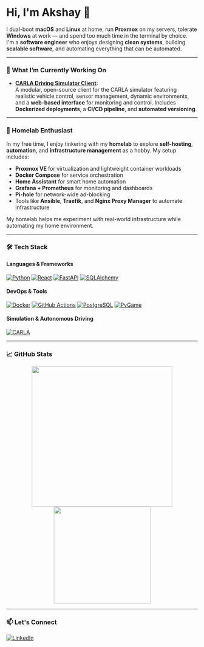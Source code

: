 # Hi, I'm Akshay 👋

I dual-boot **macOS** and **Linux** at home, run **Proxmox** on my servers, tolerate **Windows** at work — and spend too much time in the terminal by choice.  
I'm a **software engineer** who enjoys designing **clean systems**, building **scalable software**, and automating everything that can be automated.

---

### 🚀 What I’m Currently Working On

- **[CARLA Driving Simulator Client](https://github.com/akshaychikhalkar/carla-driving-simulator-client):**  
  A modular, open-source client for the CARLA simulator featuring realistic vehicle control, sensor management, dynamic environments, and a **web-based interface** for monitoring and control. Includes **Dockerized deployments**, a **CI/CD pipeline**, and **automated versioning**.

---

### 🏡 Homelab Enthusiast

In my free time, I enjoy tinkering with my **homelab** to explore **self-hosting**, **automation**, and **infrastructure management** as a hobby. My setup includes:

- **Proxmox VE** for virtualization and lightweight container workloads
- **Docker Compose** for service orchestration
- **Home Assistant** for smart home automation
- **Grafana + Prometheus** for monitoring and dashboards
- **Pi-hole** for network-wide ad-blocking
- Tools like **Ansible**, **Traefik**, and **Nginx Proxy Manager** to automate infrastructure

My homelab helps me experiment with real-world infrastructure while automating my home environment.

---

### 🛠️ Tech Stack

#### **Languages & Frameworks**
<p>
  <a href="https://www.python.org" target="_blank"><img src="https://img.shields.io/badge/Python-3776AB?style=for-the-badge&logo=python&logoColor=white" alt="Python"/></a>
  <a href="https://reactjs.org/" target="_blank"><img src="https://img.shields.io/badge/React-20232A?style=for-the-badge&logo=react&logoColor=61DAFB" alt="React"/></a>
  <a href="https://fastapi.tiangolo.com/" target="_blank"><img src="https://img.shields.io/badge/FastAPI-005571?style=for-the-badge&logo=fastapi" alt="FastAPI"/></a>
  <a href="https://www.sqlalchemy.org/" target="_blank"><img src="https://img.shields.io/badge/SQLAlchemy-D71F00?style=for-the-badge&logo=sqlalchemy&logoColor=white" alt="SQLAlchemy"/></a>
</p>

#### **DevOps & Tools**
<p>
  <a href="https://www.docker.com/" target="_blank"><img src="https://img.shields.io/badge/Docker-2496ED?style=for-the-badge&logo=docker&logoColor=white" alt="Docker"/></a>
  <a href="https://github.com/features/actions" target="_blank"><img src="https://img.shields.io/badge/GitHub_Actions-2088FF?style=for-the-badge&logo=github-actions&logoColor=white" alt="GitHub Actions"/></a>
  <a href="https://www.postgresql.org" target="_blank"><img src="https://img.shields.io/badge/PostgreSQL-316192?style=for-the-badge&logo=postgresql&logoColor=white" alt="PostgreSQL"/></a>
  <a href="https://www.pygame.org/" target="_blank"><img src="https://img.shields.io/badge/PyGame-6E7072?style=for-the-badge&logo=pygame&logoColor=white" alt="PyGame"/></a>
</p>

#### **Simulation & Autonomous Driving**
<p>
  <a href="https://carla.org/" target="_blank"><img src="https://img.shields.io/badge/CARLA_Simulator-424242?style=for-the-badge" alt="CARLA"/></a>
</p>

---

### 📈 GitHub Stats

<p align="center">
  <img src="https://github-readme-stats.vercel.app/api?username=akshaychikhalkar&show_icons=true&theme=radical" width="370"/>
  <img src="https://github-readme-stats.vercel.app/api/top-langs/?username=akshaychikhalkar&layout=compact&theme=radical" width="255"/>
</p>


---

### 📫 Let's Connect

<p align="left">
  <a href="https://www.linkedin.com/in/akshaychikhalkar" target="_blank"><img src="https://img.shields.io/badge/LinkedIn-0077B5?style=for-the-badge&logo=linkedin&logoColor=white" alt="LinkedIn"/></a>
</p>
